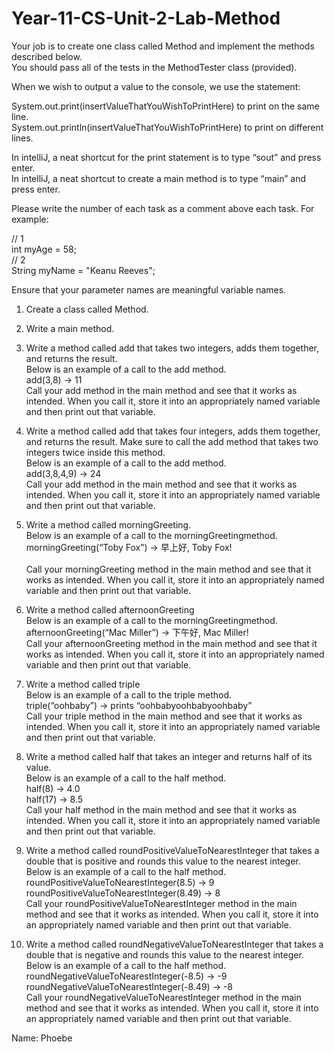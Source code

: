 # Year-11-CS-Unit-2-Lab-Method

Your job is to create one class called Method and implement the methods described below.<br/>
You should pass all of the tests in the MethodTester class (provided).<br/>

When we wish to output a value to the console, we use the statement:<br/>

System.out.print(insertValueThatYouWishToPrintHere) to print on the same line.<br/>
System.out.println(insertValueThatYouWishToPrintHere) to print on different lines.<br/>

In intelliJ, a neat shortcut for the print statement is to type “sout” and press enter.<br/>
In intelliJ, a neat shortcut to create a main method is to type “main” and press enter.<br/>

Please write the number of each task as a comment above each task. For example:<br/>

// 1<br/>
int myAge = 58;<br/>
// 2<br/>
String myName = "Keanu Reeves";<br/>

Ensure that your parameter names are meaningful variable names.<br/>

1. Create a class called Method.<br/>

2. Write a main method.<br/>

3. Write a method called add that takes two integers, adds them together, and returns the result. <br/>
Below is an example of a call to the add method.<br/>
add(3,8) → 11	<br/>
Call your add method in the main method and see that it works as intended. When you call it, store it into an appropriately named variable and then print out that variable. <br/>

4. Write a method called add that takes four integers, adds them together, and returns the result. Make sure to call the add method that takes two integers twice inside this method.<br/>
Below is an example of a call to the add method.<br/>
add(3,8,4,9) → 24	<br/>
Call your add method in the main method and see that it works as intended. When you call it, store it into an appropriately named variable and then print out that variable. <br/>

5. Write a method called morningGreeting. <br/>
Below is an example of a call to the morningGreetingmethod.<br/>
morningGreeting(“Toby Fox”) → 早上好, Toby Fox!	<br/>	
Call your morningGreeting method in the main method and see that it works as intended.	 When you call it, store it into an appropriately named variable and then print out that variable. <br/>

6. Write a method called afternoonGreeting<br/>
Below is an example of a call to the morningGreetingmethod.<br/>
afternoonGreeting(“Mac Miller”) → 下午好, Mac Miller!	<br/>
Call your afternoonGreeting method in the main method and see that it works as intended. When you call it, store it into an appropriately named variable and then print out that variable.<br/>

7. Write a method called triple<br/>
Below is an example of a call to the triple method.<br/>
triple(“oohbaby”) → prints “oohbabyoohbabyoohbaby”	<br/>
Call your triple method in the main method and see that it works as intended. When you call it, store it into an appropriately named variable and then print out that variable. <br/>

5. Write a method called half that takes an integer and returns half of its value.  <br/>
Below is an example of a call to the half method. <br/>
half(8) → 4.0<br/>
half(17) → 8.5	<br/>
Call your half method in the main method and see that it works as intended. When you call it, store it into an appropriately named variable and then print out that variable.  <br/>

6. Write a method called roundPositiveValueToNearestInteger that takes a double that is positive and rounds this value to the nearest integer.<br/>
Below is an example of a call to the half method.<br/>
roundPositiveValueToNearestInteger(8.5) → 9<br/>
roundPositiveValueToNearestInteger(8.49) → 8	<br/>
Call your roundPositiveValueToNearestInteger method in the main method and see that it works as intended. When you call it, store it into an appropriately named variable and then print out that variable. <br/>

7. Write a method called roundNegativeValueToNearestInteger that takes a double that is negative and rounds this value to the nearest integer.<br/>
Below is an example of a call to the half method.<br/>
roundNegativeValueToNearestInteger(-8.5) → -9<br/>
roundNegativeValueToNearestInteger(-8.49) → -8	<br/>
Call your roundNegativeValueToNearestInteger method in the main method and see that it works as intended. When you call it, store it into an appropriately named variable and then print out that variable. <br/>

Name: Phoebe
